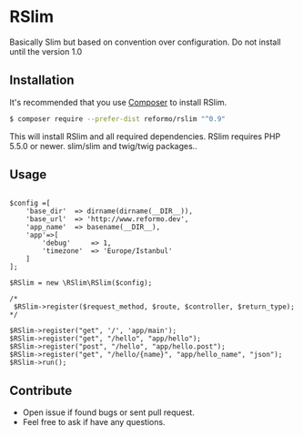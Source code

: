 # RSlim

Basically Slim but based on convention over configuration. Do not install until the version 1.0



## Installation

It's recommended that you use [Composer](https://getcomposer.org/) to install RSlim.

```bash
$ composer require --prefer-dist reformo/rslim "^0.9"
```

This will install RSlim and all required dependencies. RSlim requires PHP 5.5.0 or newer. slim/slim and twig/twig packages..

## Usage
```

$config =[
    'base_dir'  => dirname(dirname(__DIR__)),
    'base_url'  => 'http://www.reformo.dev',
    'app_name'  => basename(__DIR__),
    'app'=>[
        'debug'     => 1,
        'timezone'  => 'Europe/Istanbul'
    ]
];

$RSlim = new \RSlim\RSlim($config);

/*
 $RSlim->register($request_method, $route, $controller, $return_type);
*/

$RSlim->register("get", '/', 'app/main');
$RSlim->register("get", "/hello", "app/hello");
$RSlim->register("post", "/hello", "app/hello.post");
$RSlim->register("get", "/hello/{name}", "app/hello_name", "json");
$RSlim->run();

```

## Contribute
* Open issue if found bugs or sent pull request.
* Feel free to ask if have any questions.
